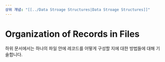 ```yaml
---
상위 개념: "[[../Data Stroage Structures|Data Stroage Structures]]"
---
```

# Organization of Records in Files
하위 문서에서는 하나의 파일 안에 레코드를 어떻게 구성할 지에 대한 방법들에 대해 기술합니다.

